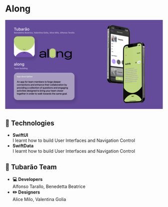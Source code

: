 # Along

<img src="./images/along.png" />

## 🔧 Technologies

- <b>SwiftUI</b><br/>
I learnt how to build User Interfaces and Navigation Control
- <b>SwiftData</b><br/>
I learnt how to build User Interfaces and Navigation Control

## 🦈 Tubarão Team

- <b>💻 Developers</b><br/>
Alfonso Tarallo, Benedetta Beatrice
- <b>✏️ Designers</b><br/>
Alice Milo, Valentina Golia